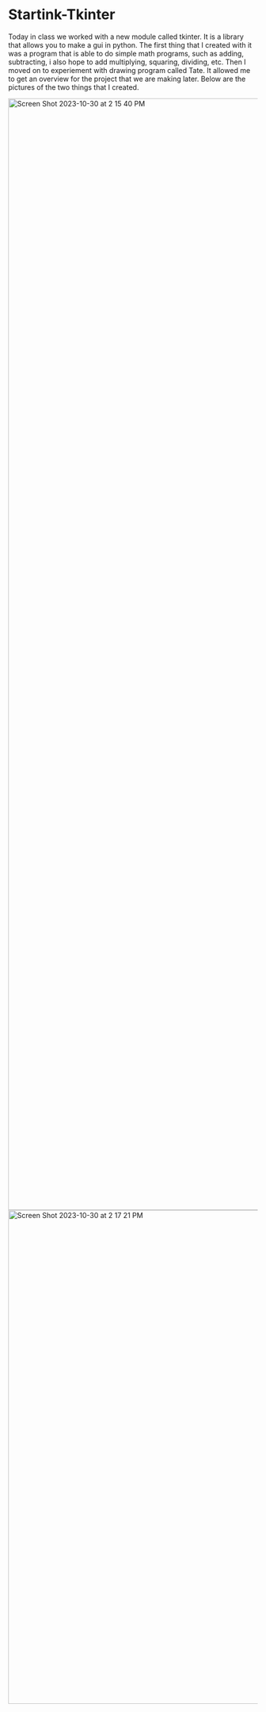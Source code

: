 # Startink-Tkinter

Today in class we worked with a new module called tkinter. It is a library that allows you to make a gui in python.
The first thing that I created with it was a program that is able to do simple math programs, such as adding, subtracting, i also hope to add 
multiplying, squaring, dividing, etc. Then I moved on to experiement with drawing program called Tate. It allowed me to get an overview for 
the project that we are making later. Below are the pictures of the two things that I created.

<img width="2240" alt="Screen Shot 2023-10-30 at 2 15 40 PM" src="https://github.com/tej-aliota/Startink-Tkinter/assets/142935901/5edc30a2-a75d-4b99-b81a-86d5220a0f11">

<img width="995" alt="Screen Shot 2023-10-30 at 2 17 21 PM" src="https://github.com/tej-aliota/Startink-Tkinter/assets/142935901/e6f27300-e6d5-4151-a36e-ef8aceefa520">
